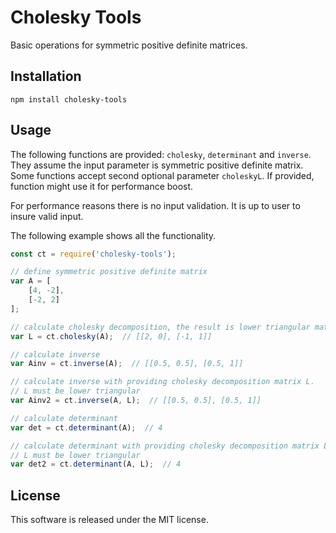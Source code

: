 Cholesky Tools
==============

Basic operations for symmetric positive definite matrices.


Installation
------------
```
npm install cholesky-tools
```


Usage
-----

The following functions are provided: `cholesky`, `determinant` and `inverse`.
They assume the input parameter is symmetric positive definite matrix. Some
functions accept second optional parameter `choleskyL`. If provided, function
might use it for performance boost.

For performance reasons there is no input validation. It is up to user to
insure valid input.

The following example shows all the functionality.

```javascript
const ct = require('cholesky-tools');

// define symmetric positive definite matrix
var A = [
	[4, -2],
	[-2, 2]
];

// calculate cholesky decomposition, the result is lower triangular matrix
var L = ct.cholesky(A);  // [[2, 0], [-1, 1]]

// calculate inverse
var Ainv = ct.inverse(A);  // [[0.5, 0.5], [0.5, 1]]

// calculate inverse with providing cholesky decomposition matrix L.
// L must be lower triangular
var Ainv2 = ct.inverse(A, L);  // [[0.5, 0.5], [0.5, 1]]

// calculate determinant
var det = ct.determinant(A);  // 4

// calculate determinant with providing cholesky decomposition matrix L.
// L must be lower triangular
var det2 = ct.determinant(A, L);  // 4
```


License
-------
This software is released under the MIT license.

